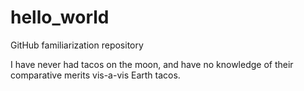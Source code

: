 # hello_world
GitHub familiarization repository

I have never had tacos on the moon, and have no knowledge of their comparative merits vis-a-vis Earth tacos.
